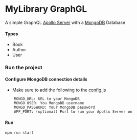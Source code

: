 # MyLibrary GraphGL

A simple GraphQL [Apollo Server](https://www.apollographql.com/docs/apollo-server/) with a [MongoDB](https://www.mongodb.com/) Database

#### Types
* Book
* Author
* User

### Run the project

#### Configure MongoDB connection details 
* Make sure to add the following to the [config.js](https://github.com/Silby17/MyLibrary-GraphQL/blob/master/src/config.js)
```
    MONGO_URL: URL to your MongoDB
    MONGO_USER: You MongoDB username  
    MONGO_PASSWORD: Your MongoDB password
    APP_PORT: (optional) Port to run your Apollo Server on
```
#### Run
```
npm run start
```